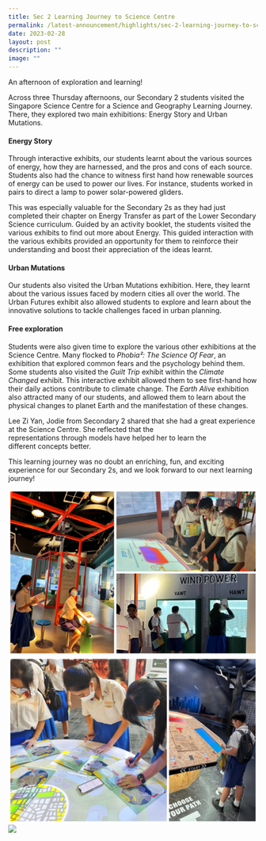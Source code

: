 ```yaml
---
title: Sec 2 Learning Journey to Science Centre
permalink: /latest-announcement/highlights/sec-2-learning-journey-to-science-centre/
date: 2023-02-28
layout: post
description: ""
image: ""
---
```

An afternoon of exploration and learning!

Across three Thursday afternoons, our Secondary 2 students visited the Singapore Science Centre for a Science and Geography Learning Journey. There, they explored two main exhibitions: Energy Story and Urban Mutations.

#### **Energy Story**

Through interactive exhibits, our students learnt about the various sources of energy, how they are harnessed, and the pros and cons of each source. Students also had the chance to witness first hand how renewable sources of energy can be used to power our lives. For instance, students worked in pairs to direct a lamp to power solar-powered gliders.

This was especially valuable for the Secondary 2s as they had just completed their chapter on Energy Transfer as part of the Lower Secondary Science curriculum. Guided by an activity booklet, the students visited the various exhibits to find out more about Energy. This guided interaction with the various exhibits provided an opportunity for them to reinforce their understanding and boost their appreciation of the ideas learnt.

#### **Urban Mutations**

Our students also visited the Urban Mutations exhibition. Here, they learnt about the various issues faced by modern cities all over the world. The Urban Futures exhibit also allowed students to explore and learn about the innovative solutions to tackle challenges faced in urban planning.

#### **Free exploration**

Students were also given time to explore the various other exhibitions at the Science Centre. Many flocked to _Phobia²: The Science Of Fear_, an exhibition that explored common fears and the psychology behind them. Some students also visited the _Guilt Trip_ exhibit within the _Climate Changed_ exhibit. This interactive exhibit allowed them to see first-hand how their daily actions contribute to climate change. The _Earth Alive_ exhibition also attracted many of our students, and allowed them to learn about the physical changes to planet Earth and the manifestation of these changes.

Lee Zi Yan, Jodie from Secondary 2 shared that she had a great experience at the Science Centre. She reflected that the representations through models have helped her to learn the different concepts better.

This learning journey was no doubt an enriching, fun, and exciting experience for our Secondary 2s, and we look forward to our next learning journey!

![](/images/Highlights%20Post/S2LJSciCtr2023-1.jpg)
![](/images/Highlights%20Post/S2LJSciCtr2023-2.jpg)
![](/images/Highlights%20Post/S2LJSciCtr2023-3.jpg)